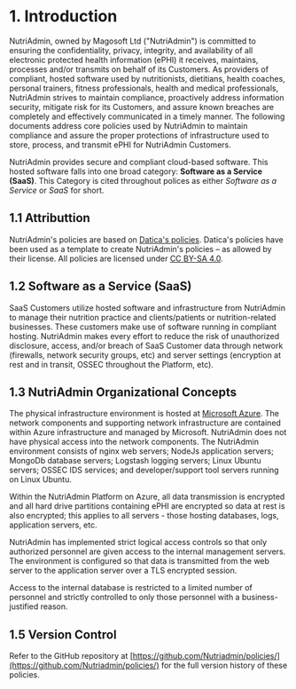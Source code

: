 # 1. Introduction

NutriAdmin, owned by Magosoft Ltd ("NutriAdmin") is committed to ensuring the confidentiality, privacy, integrity, and availability of all electronic protected health information (ePHI) it receives, maintains, processes and/or transmits on behalf of its Customers. As providers of compliant, hosted software used by nutritionists, dietitians, health coaches, personal trainers, fitness professionals, health and medical professionals, NutriAdmin strives to maintain compliance, proactively address information security, mitigate risk for its Customers, and assure known breaches are completely and effectively communicated in a timely manner. The following documents address core policies used by NutriAdmin to maintain compliance and assure the proper protections of infrastructure used to store, process, and transmit ePHI for NutriAdmin Customers.

NutriAdmin provides secure and compliant cloud-based software. This hosted software falls into one broad category: **Software as a Service (SaaS)**. This Category is cited throughout polices as either *Software as a Service* or *SaaS* for short.

## 1.1 Attributtion

NutriAdmin's policies are based on [Datica's policies](https://github.com/catalyzeio/policies). Datica's policies have been used as a template to create NutriAdmin's policies – as allowed by their license. All policies are licensed under [CC BY-SA 4.0](http://creativecommons.org/licenses/by-sa/4.0/).

## 1.2 Software as a Service (SaaS)

SaaS Customers utilize hosted software and infrastructure from NutriAdmin to manage their nutrition practice and clients/patients or nutrition-related businesses. These customers make use of software running in compliant hosting. NutriAdmin makes every effort to reduce the risk of unauthorized disclosure, access, and/or breach of SaaS Customer data through network (firewalls, network security groups, etc) and server settings (encryption at rest and in transit, OSSEC throughout the Platform, etc).

## 1.3 NutriAdmin Organizational Concepts

The physical infrastructure environment is hosted at [Microsoft Azure](https://azure.microsoft.com/). The network components and supporting network infrastructure are contained within Azure infrastructure and managed by Microsoft. NutriAdmin does not have physical access into the network components. The NutriAdmin environment consists of nginx web servers; NodeJs application servers; MongoDb database servers; Logstash logging servers; Linux Ubuntu servers; OSSEC IDS services; and developer/support tool servers running on Linux Ubuntu.

Within the NutriAdmin Platform on Azure, all data transmission is encrypted and all hard drive partitions containing ePHI are encrypted so data at rest is also encrypted; this applies to all servers - those hosting databases, logs, application servers, etc.

NutriAdmin has implemented strict logical access controls so that only authorized personnel are given access to the internal management servers. The environment is configured so that data is transmitted from the web server to the application server over a TLS encrypted session.

Access to the internal database is restricted to a limited number of personnel and strictly controlled to only those personnel with a business-justified reason.

## 1.5 Version Control

Refer to the GitHub repository at [https://github.com/Nutriadmin/policies/](https://github.com/Nutriadmin/policies/) for the full version history of these policies.
